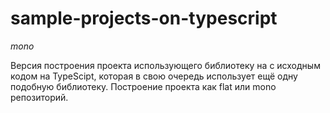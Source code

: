 # sample-projects-on-typescript

_mono_

Версия построения проекта использующего библиотеку на с исходным кодом на TypeScipt, которая в свою очередь использует ещё одну подобную библиотеку.
Построение проекта как flat или mono репозиторий.
